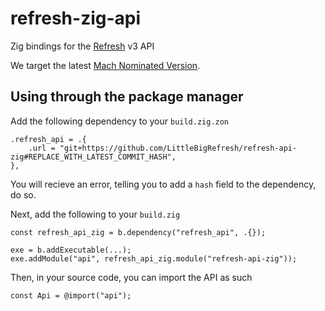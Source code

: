 # refresh-zig-api

Zig bindings for the [Refresh](https://github.com/LittleBigRefresh/Refresh) v3 API

We target the latest [Mach Nominated Version](https://machengine.org/about/nominated-zig/).

## Using through the package manager

Add the following dependency to your `build.zig.zon`

```zig
.refresh_api = .{
    .url = "git+https://github.com/LittleBigRefresh/refresh-api-zig#REPLACE_WITH_LATEST_COMMIT_HASH",
},
```

You will recieve an error, telling you to add a `hash` field to the dependency, do so.

Next, add the following to your `build.zig`

```zig
const refresh_api_zig = b.dependency("refresh_api", .{});

exe = b.addExecutable(...);
exe.addModule("api", refresh_api_zig.module("refresh-api-zig"));
```

Then, in your source code, you can import the API as such

```zig
const Api = @import("api");
```
